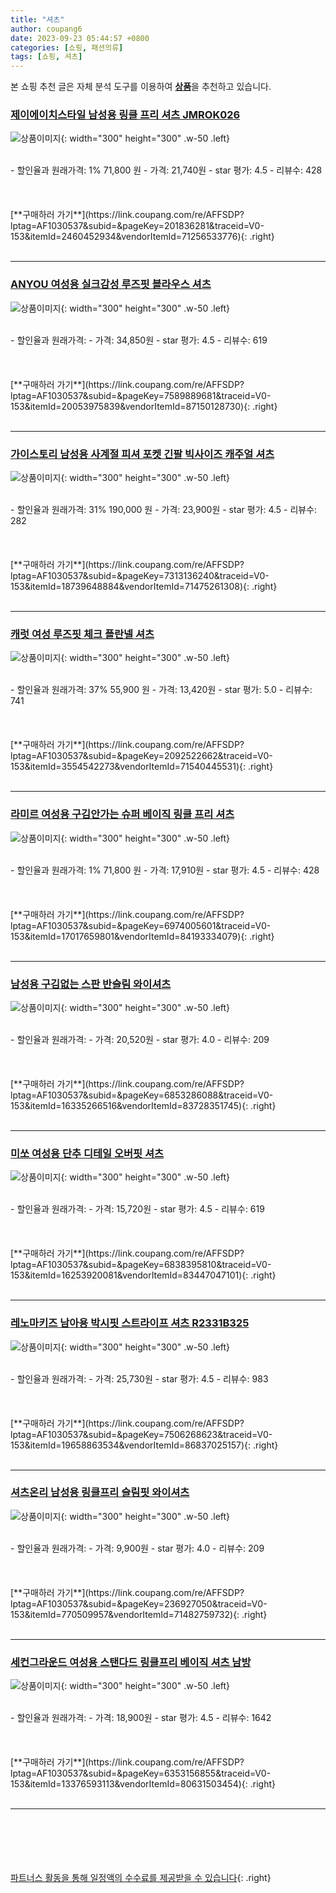 ```yaml
---
title: "셔츠"
author: coupang6
date: 2023-09-23 05:44:57 +0800
categories: [쇼핑, 패션의류]
tags: [쇼핑, 셔츠]
---
```


본 쇼핑 추천 글은 자체 분석 도구를 이용하여 [**상품**](https://link.coupang.com/a/bao1ui)을 추천하고 있습니다.

### [제이에이치스타일 남성용 링클 프리 셔츠 JMROK026](https://link.coupang.com/re/AFFSDP?lptag=AF1030537&subid=&pageKey=201836281&traceid=V0-153&itemId=2460452934&vendorItemId=71256533776)

![상품이미지](https://thumbnail9.coupangcdn.com/thumbnails/remote/230x230ex/image/retail/images/1510969554906885-ce865405-a603-4093-84ba-46ce5fa4e728.jpg){: width="300" height="300" .w-50 .left}


<br>
- 할인율과 원래가격: 1%  71,800   원
- 가격: 21,740원
- star 평가: 4.5
- 리뷰수: 428
<br>
<br>
<br>
<br>
[**구매하러 가기**](https://link.coupang.com/re/AFFSDP?lptag=AF1030537&subid=&pageKey=201836281&traceid=V0-153&itemId=2460452934&vendorItemId=71256533776){: .right}
<br>
<br>

---

### [ANYOU 여성용 실크감성 루즈핏 블라우스 셔츠](https://link.coupang.com/re/AFFSDP?lptag=AF1030537&subid=&pageKey=7589889681&traceid=V0-153&itemId=20053975839&vendorItemId=87150128730)

![상품이미지](https://thumbnail8.coupangcdn.com/thumbnails/remote/230x230ex/image/vendor_inventory/4406/374b7601ee375b55e3460d1c0a9ed400b1cf04366c0c636b33ce50e5a97d.jpg){: width="300" height="300" .w-50 .left}


<br>
- 할인율과 원래가격: 
- 가격: 34,850원
- star 평가: 4.5
- 리뷰수: 619
<br>
<br>
<br>
<br>
[**구매하러 가기**](https://link.coupang.com/re/AFFSDP?lptag=AF1030537&subid=&pageKey=7589889681&traceid=V0-153&itemId=20053975839&vendorItemId=87150128730){: .right}
<br>
<br>

---

### [가이스토리 남성용 사계절 피셔 포켓 긴팔 빅사이즈 캐주얼 셔츠](https://link.coupang.com/re/AFFSDP?lptag=AF1030537&subid=&pageKey=7313136240&traceid=V0-153&itemId=18739648884&vendorItemId=71475261308)

![상품이미지](https://thumbnail6.coupangcdn.com/thumbnails/remote/230x230ex/image/retail/images/7803437204953090-e5213043-67bf-44c8-91bd-ceabfe70cbae.jpg){: width="300" height="300" .w-50 .left}


<br>
- 할인율과 원래가격: 31%  190,000   원
- 가격: 23,900원
- star 평가: 4.5
- 리뷰수: 282
<br>
<br>
<br>
<br>
[**구매하러 가기**](https://link.coupang.com/re/AFFSDP?lptag=AF1030537&subid=&pageKey=7313136240&traceid=V0-153&itemId=18739648884&vendorItemId=71475261308){: .right}
<br>
<br>

---

### [캐럿 여성 루즈핏 체크 플란넬 셔츠](https://link.coupang.com/re/AFFSDP?lptag=AF1030537&subid=&pageKey=2092522662&traceid=V0-153&itemId=3554542273&vendorItemId=71540445531)

![상품이미지](https://thumbnail6.coupangcdn.com/thumbnails/remote/230x230ex/image/retail/images/9755216846642004-0190ba84-3776-42d9-b688-9338900efc85.jpg){: width="300" height="300" .w-50 .left}


<br>
- 할인율과 원래가격: 37%  55,900   원
- 가격: 13,420원
- star 평가: 5.0
- 리뷰수: 741
<br>
<br>
<br>
<br>
[**구매하러 가기**](https://link.coupang.com/re/AFFSDP?lptag=AF1030537&subid=&pageKey=2092522662&traceid=V0-153&itemId=3554542273&vendorItemId=71540445531){: .right}
<br>
<br>

---

### [라미르 여성용 구김안가는 슈퍼 베이직 링클 프리 셔츠](https://link.coupang.com/re/AFFSDP?lptag=AF1030537&subid=&pageKey=6974005601&traceid=V0-153&itemId=17017659801&vendorItemId=84193334079)

![상품이미지](https://thumbnail7.coupangcdn.com/thumbnails/remote/230x230ex/image/rs_quotation_api/zfnc9hj4/c158e58be6d949c6b9b438461b571f87.jpg){: width="300" height="300" .w-50 .left}


<br>
- 할인율과 원래가격: 1%  71,800   원
- 가격: 17,910원
- star 평가: 4.5
- 리뷰수: 428
<br>
<br>
<br>
<br>
[**구매하러 가기**](https://link.coupang.com/re/AFFSDP?lptag=AF1030537&subid=&pageKey=6974005601&traceid=V0-153&itemId=17017659801&vendorItemId=84193334079){: .right}
<br>
<br>

---

### [남성용 구김없는 스판 반슬림 와이셔츠](https://link.coupang.com/re/AFFSDP?lptag=AF1030537&subid=&pageKey=6853286088&traceid=V0-153&itemId=16335266516&vendorItemId=83728351745)

![상품이미지](https://thumbnail9.coupangcdn.com/thumbnails/remote/230x230ex/image/vendor_inventory/8a1b/3fbc0a4a3686dbbfebbd2b0a95f1193d5120543f9b760ddbae062649097a.jpg){: width="300" height="300" .w-50 .left}


<br>
- 할인율과 원래가격: 
- 가격: 20,520원
- star 평가: 4.0
- 리뷰수: 209
<br>
<br>
<br>
<br>
[**구매하러 가기**](https://link.coupang.com/re/AFFSDP?lptag=AF1030537&subid=&pageKey=6853286088&traceid=V0-153&itemId=16335266516&vendorItemId=83728351745){: .right}
<br>
<br>

---

### [미쏘 여성용 단추 디테일 오버핏 셔츠](https://link.coupang.com/re/AFFSDP?lptag=AF1030537&subid=&pageKey=6838395810&traceid=V0-153&itemId=16253920081&vendorItemId=83447047101)

![상품이미지](https://thumbnail8.coupangcdn.com/thumbnails/remote/230x230ex/image/rs_quotation_api/ozfxopik/1d27ea1f39ef4119a64c1cbd0ce7eca9.jpg){: width="300" height="300" .w-50 .left}


<br>
- 할인율과 원래가격: 
- 가격: 15,720원
- star 평가: 4.5
- 리뷰수: 619
<br>
<br>
<br>
<br>
[**구매하러 가기**](https://link.coupang.com/re/AFFSDP?lptag=AF1030537&subid=&pageKey=6838395810&traceid=V0-153&itemId=16253920081&vendorItemId=83447047101){: .right}
<br>
<br>

---

### [레노마키즈 남아용 박시핏 스트라이프 셔츠 R2331B325](https://link.coupang.com/re/AFFSDP?lptag=AF1030537&subid=&pageKey=7506268623&traceid=V0-153&itemId=19658863534&vendorItemId=86837025157)

![상품이미지](https://thumbnail6.coupangcdn.com/thumbnails/remote/230x230ex/image/retail/images/2023/08/10/9/7/525315d2-6f4e-4c3d-afbe-596ca6b4f04b.jpg){: width="300" height="300" .w-50 .left}


<br>
- 할인율과 원래가격: 
- 가격: 25,730원
- star 평가: 4.5
- 리뷰수: 983
<br>
<br>
<br>
<br>
[**구매하러 가기**](https://link.coupang.com/re/AFFSDP?lptag=AF1030537&subid=&pageKey=7506268623&traceid=V0-153&itemId=19658863534&vendorItemId=86837025157){: .right}
<br>
<br>

---

### [셔츠온리 남성용 링클프리 슬림핏 와이셔츠](https://link.coupang.com/re/AFFSDP?lptag=AF1030537&subid=&pageKey=236927050&traceid=V0-153&itemId=770509957&vendorItemId=71482759732)

![상품이미지](https://thumbnail9.coupangcdn.com/thumbnails/remote/230x230ex/image/retail/images/113856873464045-d2c85866-507f-4a5c-a52a-b24f1dd05385.jpg){: width="300" height="300" .w-50 .left}


<br>
- 할인율과 원래가격: 
- 가격: 9,900원
- star 평가: 4.0
- 리뷰수: 209
<br>
<br>
<br>
<br>
[**구매하러 가기**](https://link.coupang.com/re/AFFSDP?lptag=AF1030537&subid=&pageKey=236927050&traceid=V0-153&itemId=770509957&vendorItemId=71482759732){: .right}
<br>
<br>

---

### [세컨그라운드 여성용 스탠다드 링클프리 베이직 셔츠 남방](https://link.coupang.com/re/AFFSDP?lptag=AF1030537&subid=&pageKey=6353156855&traceid=V0-153&itemId=13376593113&vendorItemId=80631503454)

![상품이미지](https://thumbnail9.coupangcdn.com/thumbnails/remote/230x230ex/image/retail/images/8941184086313232-caad8a9e-a8ab-453a-bffd-f2bc07d99ed8.jpg){: width="300" height="300" .w-50 .left}


<br>
- 할인율과 원래가격: 
- 가격: 18,900원
- star 평가: 4.5
- 리뷰수: 1642
<br>
<br>
<br>
<br>
[**구매하러 가기**](https://link.coupang.com/re/AFFSDP?lptag=AF1030537&subid=&pageKey=6353156855&traceid=V0-153&itemId=13376593113&vendorItemId=80631503454){: .right}
<br>
<br>

---
<br><br><br><br><br> [파트너스 활동을 통해 일정액의 수수료를 제공받을 수 있습니다](https://link.coupang.com/a/bao1ui){: .right}